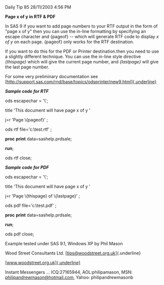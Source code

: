 Daily Tip 85 28/11/2003 4:56 PM

**Page x of y in RTF & PDF**

In SAS 9 if you want to add page numbers to your RTF output in the form
of "page x of y" then you can use the in-line formatting by specifying
an escape character and {pageof} -- which will generate RTF code to
display *x of y* on each page. {pageof} only works for the RTF
destination.

If you want to do this for the PDF or Printer destination.then you need
to use a slightly different technique. You can use the in-line style
directive *{thispage}* which will give the current page number, and
*{lastpage}* will give the last page number.

For some very preliminary documentation see
[http://support.sas.com/rnd/base/topics/odsprinter/new9.html]{.underline}

***Sample code for RTF***

ods escapechar = \'\\\';

title \'This document will have page x of y \'

j=r \'Page \\{pageof}\' ;

ods rtf file=\'c:\\test.rtf\' ;

**proc** **print** data=sashelp.prdsale;

**run**;

ods rtf close;

***Sample code for PDF***

ods escapechar = \'\\\';

title \'This document will have page x of y \'

j=r \'Page \\{thispage} of \\{lastpage}\' ;

ods pdf file=\'c:\\test.pdf\' ;

**proc** **print** data=sashelp.prdsale;

**run**;

ods pdf close;

Example tested under SAS 9.1, Windows XP by Phil Mason

Wood Street Consultants Ltd. [tips@woodstreet.org.uk]{.underline}

[www.woodstreet.org.uk]{.underline}

Instant Messengers ... ICQ:27165944, AOL:philipamason, MSN:
philipandrewmason@hotmail.com, Yahoo: philipandrewmasonb
